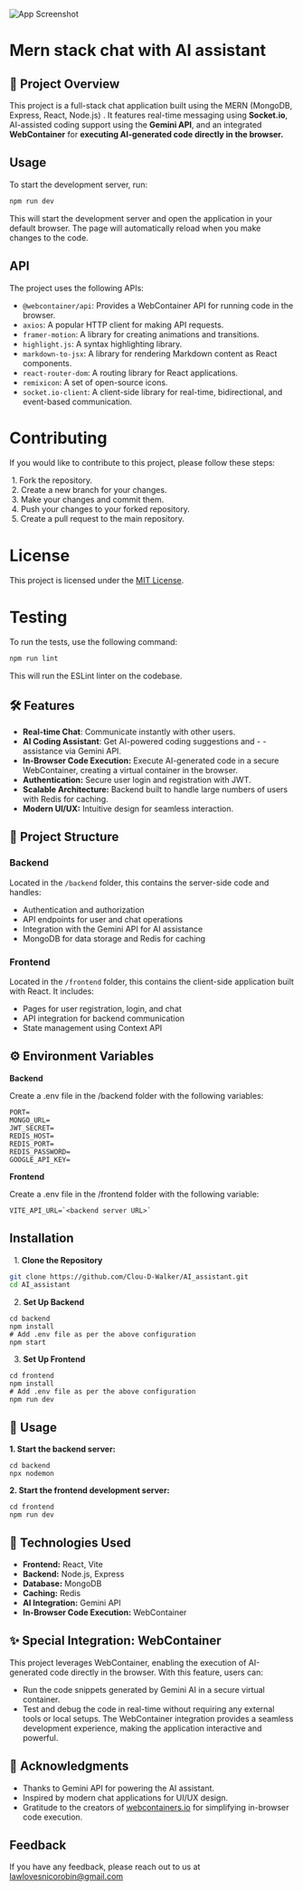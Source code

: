 ![App Screenshot](https://i.ibb.co/Jyj04R8/ai.png)

# Mern stack chat with AI assistant

## 🚀 Project Overview

This project is a full-stack chat application built using the MERN (MongoDB, Express, React, Node.js) . It features real-time messaging using **Socket.io**, AI-assisted coding support using the **Gemini API**, and an integrated **WebContainer** for **executing AI-generated code directly in the browser.**

## Usage

To start the development server, run:

```bash
npm run dev
```

This will start the development server and open the application in your default browser. The page will automatically reload when you make changes to the code.

## API

The project uses the following APIs:

- `@webcontainer/api`: Provides a WebContainer API for running code in the browser.
- `axios`: A popular HTTP client for making API requests.
- `framer-motion`: A library for creating animations and transitions.
- `highlight.js`: A syntax highlighting library.
- `markdown-to-jsx`: A library for rendering Markdown content as React components.
- `react-router-dom`: A routing library for React applications.
- `remixicon`: A set of open-source icons.
- `socket.io-client`: A client-side library for real-time, bidirectional, and event-based communication.

# Contributing

If you would like to contribute to this project, please follow these steps:

&nbsp;1. Fork the repository.\
&nbsp;2. Create a new branch for your changes.\
&nbsp;3. Make your changes and commit them.\
&nbsp;4. Push your changes to your forked repository.\
&nbsp;5. Create a pull request to the main repository.

# License

This project is licensed under the [MIT License](LICENSE).

# Testing

To run the tests, use the following command:

```bash
npm run lint
```

This will run the ESLint linter on the codebase.

## 🛠 Features

- **Real-time Chat**: Communicate instantly with other users.
- **AI Coding Assistant**: Get AI-powered coding suggestions and - - assistance via Gemini API.
- **In-Browser Code Execution:** Execute AI-generated code in a secure WebContainer, creating a virtual container in the browser.
- **Authentication:** Secure user login and registration with JWT.
- **Scalable Architecture:** Backend built to handle large numbers of users with Redis for caching.
- **Modern UI/UX:** Intuitive design for seamless interaction.

## 📂 Project Structure

### Backend

Located in the `/backend` folder, this contains the server-side code and handles:

- Authentication and authorization
- API endpoints for user and chat operations
- Integration with the Gemini API for AI assistance
- MongoDB for data storage and Redis for caching

### Frontend

Located in the `/frontend` folder, this contains the client-side application built with React. It includes:

- Pages for user registration, login, and chat
- API integration for backend communication
- State management using Context API

## ⚙️ Environment Variables

**Backend**

Create a .env file in the /backend folder with the following variables:

```
PORT=
MONGO_URL=
JWT_SECRET=
REDIS_HOST=
REDIS_PORT=
REDIS_PASSWORD=
GOOGLE_API_KEY=
```

**Frontend**

Create a .env file in the /frontend folder with the following variable:

```
VITE_API_URL=`<backend server URL>`
```

## Installation

&nbsp; 1. **Clone the Repository**

```bash
git clone https://github.com/Clou-D-Walker/AI_assistant.git
cd AI_assistant
```

&nbsp; 2. **Set Up Backend**

```
cd backend
npm install
# Add .env file as per the above configuration
npm start

```

&nbsp; 3. **Set Up Frontend**

```
cd frontend
npm install
# Add .env file as per the above configuration
npm run dev
```

## 🚀 Usage

**1. Start the backend server:**

```
cd backend
npx nodemon
```

**2. Start the frontend development server:**

```
cd frontend
npm run dev
```

## 🤖 Technologies Used

- **Frontend:** React, Vite
- **Backend:** Node.js, Express
- **Database:** MongoDB
- **Caching:** Redis
- **AI Integration:** Gemini API
- **In-Browser Code Execution:** WebContainer

## ✨ Special Integration: WebContainer

This project leverages WebContainer, enabling the execution of AI-generated code directly in the browser. With this feature, users can:

- Run the code snippets generated by Gemini AI in a secure virtual container.
- Test and debug the code in real-time without requiring any external tools or local setups.
  The WebContainer integration provides a seamless development experience, making the application interactive and powerful.

## 🙌 Acknowledgments

- Thanks to Gemini API for powering the AI assistant.
- Inspired by modern chat applications for UI/UX design.
- Gratitude to the creators of [webcontainers.io](https://webcontainers.io/) for simplifying in-browser code execution.

## Feedback

If you have any feedback, please reach out to us at lawlovesnicorobin@gmail.com
